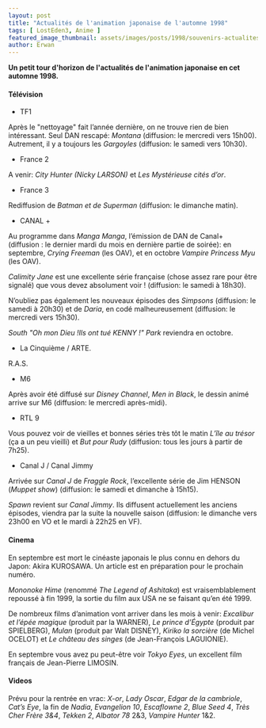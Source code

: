 ```yaml
---
layout: post
title: "Actualités de l'animation japonaise de l'automne 1998"
tags: [ LostEden3, Anime ]
featured_image_thumbnail: assets/images/posts/1998/souvenirs-actualites-de-l-animation-japonaise-en-1998.jpg
author: Erwan
---
```


**Un petit tour d'horizon de l'actualités de l'animation japonaise en cet automne 1998.**

#### Télévision

- TF1

Après le "nettoyage" fait l’année dernière, on ne trouve rien de bien intéressant. Seul DAN rescapé: *Montana* (diffusion: le mercredi vers 15h00). Autrement, il y a toujours les *Gargoyles* (diffusion: le samedi vers 10h30).

- France 2

A venir: *City Hunter (Nicky LARSON)* et *Les Mystérieuse cités d’or*.  

- France 3

Rediffusion de *Batman et de Superman* (diffusion: le dimanche matin).  

- CANAL +

Au programme dans *Manga Manga*, l’émission de DAN de Canal+ (diffusion : le dernier mardi du mois en dernière partie de soirée): en septembre, *Crying Freeman* (les OAV), et en octobre *Vampire Princess Myu* (les OAV).

*Calimity Jane* est une excellente série française (chose assez rare pour être signalé) que vous devez absolument voir ! (diffusion: le samedi à 18h30).

N’oubliez pas également les nouveaux épisodes des *Simpsons* (diffusion: le samedi à 20h30) et de *Daria*, en codé malheureusement (diffusion: le mercredi vers 15h30).

*South "Oh mon Dieu !Ils ont tué KENNY !" Park* reviendra en octobre.  

- La Cinquième / ARTE.

R.A.S.

- M6

Après avoir été diffusé sur *Disney Channel*, *Men in Black*, le dessin animé arrive sur M6 (diffusion: le mercredi après-midi).

- RTL 9

Vous pouvez voir de vieilles et bonnes séries très tôt le matin *L’île au trésor* (ça a un peu vieilli) et *But pour Rudy* (diffusion: tous les jours à partir de 7h25). 

- Canal J / Canal Jimmy
  
Arrivée sur *Canal J* de *Fraggle Rock*, l’excellente série de Jim HENSON (*Muppet show*) (diffusion:  le samedi et dimanche à 15h15).

*Spawn* revient sur *Canal Jimmy*. Ils diffusent actuellement les anciens épisodes, viendra par la suite la nouvelle saison (diffusion: le dimanche vers 23h00 en VO et le mardi à 22h25 en VF).

#### Cinema

En septembre est mort le cinéaste japonais le plus connu en dehors du Japon: Akira KUROSAWA. Un article est en préparation pour le prochain numéro. 

*Mononoke Hime* (renommé *The Legend of Ashitaka*) est vraisemblablement repoussé à fin 1999, la sortie du film aux USA ne se faisant qu’en été 1999.

De nombreux films d’animation vont arriver dans les mois à venir: *Excalibur et l’épée magique* (produit par la WARNER), *Le prince d’Égypte* (produit par SPIELBERG), *Mulan* (produit par Walt DISNEY), *Kiriko la sorcière* (de Michel OCELOT) et *Le château des singes* (de Jean-François LAGUIONIE).  

En septembre vous avez pu peut-être voir *Tokyo Eyes*, un excellent film français de Jean-Pierre LIMOSIN.

#### Videos

Prévu pour la rentrée en vrac: *X-or*, *Lady Oscar*, *Edgar de la cambriole*, *Cat’s Eye*, la fin de *Nadia*, *Evangelion 10*, *Escaflowne 2*, *Blue Seed 4*, *Très Cher Frère 3&4*, *Tekken 2*, *Albator 78* 2&3, *Vampire Hunter* 1&2.